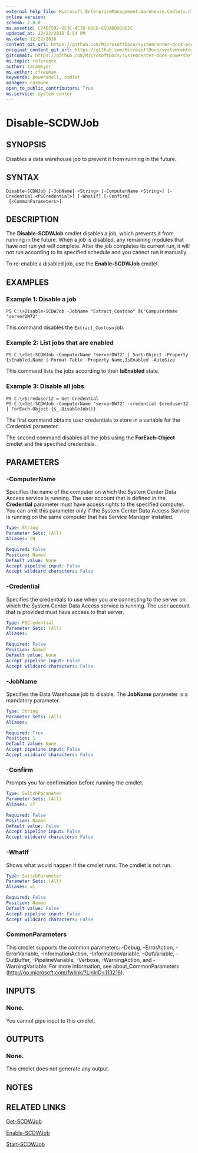 ```yaml
---
external help file: Microsoft.EnterpriseManagement.Warehouse.Cmdlets.dll-Help.xml
online version: 
schema: 2.0.0
ms.assetid: C74DF5D2-0E3C-4C7D-80ED-65DADD918E2C
updated_at: 12/22/2016 5:54 PM
ms.date: 12/22/2016
content_git_url: https://github.com/MicrosoftDocs/systemcenter-docs-powershell/blob/master/systemcenter-cmdlets/SystemCenter2016/ServiceManagerDataWarehouse/vlatest/Disable-SCDWJob.md
original_content_git_url: https://github.com/MicrosoftDocs/systemcenter-docs-powershell/blob/master/systemcenter-cmdlets/SystemCenter2016/ServiceManagerDataWarehouse/vlatest/Disable-SCDWJob.md
gitcommit: https://github.com/MicrosoftDocs/systemcenter-docs-powershell/blob/17c3a51bd892aad46c731d9f381f0704b4815004/systemcenter-cmdlets/SystemCenter2016/ServiceManagerDataWarehouse/vlatest/Disable-SCDWJob.md
ms.topic: reference
author: tarameyer
ms.author: cfreeman
keywords: powershell, cmdlet
manager: carmonm
open_to_public_contributors: True
ms.service: system-center
---
```


# Disable-SCDWJob

## SYNOPSIS
Disables a data warehouse job to prevent it from running in the future.

## SYNTAX

```
Disable-SCDWJob [-JobName] <String> [-ComputerName <String>] [-Credential <PSCredential>] [-WhatIf] [-Confirm]
 [<CommonParameters>]
```

## DESCRIPTION
The **Disable-SCDWJob** cmdlet disables a job, which prevents it from running in the future.
When a job is disabled, any remaining modules that have not run yet will complete.
After the job completes its current run, it will not run according to its specified schedule and you cannot run it manually.

To re-enable a disabled job, use the **Enable-SCDWJob** cmdlet.

## EXAMPLES

### Example 1: Disable a job
```
PS C:\>Disable-SCDWJob -JobName "Extract_Contoso" â€"ComputerName "serverDW72"
```

This command disables the `Extract_Contoso` job.

### Example 2: List jobs that are enabled
```
PS C:\>Get-SCDWJob -ComputerName "serverDW72" | Sort-Object -Property IsEnabled,Name | Format-Table -Property Name,IsEnabled -AutoSize
```

This command lists the jobs according to their **IsEnabled** state.

### Example 3: Disable all jobs
```
PS C:\>$creduser12 = Get-Credential
PS C:\>Get-SCDWJob -ComputerName "serverDW72" -credential $creduser12 | ForEach-Object {$_.DisableJob()}
```

The first command obtains user credentials to store in a variable for the *Credential* parameter.

The second command disables all the jobs using the **ForEach-Object** cmdlet and the specified credentials.

## PARAMETERS

### -ComputerName
Specifies the name of the computer on which the System Center Data Access service is running.
The user account that is defined in the **Credential** parameter must have access rights to the specified computer.
You can omit this parameter only if the System Center Data Access Service is running on the same computer that has Service Manager installed.

```yaml
Type: String
Parameter Sets: (All)
Aliases: CN

Required: False
Position: Named
Default value: None
Accept pipeline input: False
Accept wildcard characters: False
```

### -Credential
Specifies the credentials to use when you are connecting to the server on which the System Center Data Access service is running.
The user account that is provided must have access to that server.

```yaml
Type: PSCredential
Parameter Sets: (All)
Aliases: 

Required: False
Position: Named
Default value: None
Accept pipeline input: False
Accept wildcard characters: False
```

### -JobName
Specifies the Data Warehouse job to disable.
The **JobName** parameter is a mandatory parameter.

```yaml
Type: String
Parameter Sets: (All)
Aliases: 

Required: True
Position: 1
Default value: None
Accept pipeline input: False
Accept wildcard characters: False
```

### -Confirm
Prompts you for confirmation before running the cmdlet.

```yaml
Type: SwitchParameter
Parameter Sets: (All)
Aliases: cf

Required: False
Position: Named
Default value: False
Accept pipeline input: False
Accept wildcard characters: False
```

### -WhatIf
Shows what would happen if the cmdlet runs.
The cmdlet is not run.

```yaml
Type: SwitchParameter
Parameter Sets: (All)
Aliases: wi

Required: False
Position: Named
Default value: False
Accept pipeline input: False
Accept wildcard characters: False
```

### CommonParameters
This cmdlet supports the common parameters: -Debug, -ErrorAction, -ErrorVariable, -InformationAction, -InformationVariable, -OutVariable, -OutBuffer, -PipelineVariable, -Verbose, -WarningAction, and -WarningVariable. For more information, see about_CommonParameters (http://go.microsoft.com/fwlink/?LinkID=113216).

## INPUTS

### None.
You cannot pipe input to this cmdlet.

## OUTPUTS

### None.
This cmdlet does not generate any output.

## NOTES

## RELATED LINKS

[Get-SCDWJob](xref:SystemCenter2016/ServiceManagerDataWarehouse/vlatest/Get-SCDWJob.md)

[Enable-SCDWJob](xref:SystemCenter2016/ServiceManagerDataWarehouse/vlatest/Enable-SCDWJob.md)

[Start-SCDWJob](xref:SystemCenter2016/ServiceManagerDataWarehouse/vlatest/Start-SCDWJob.md)

